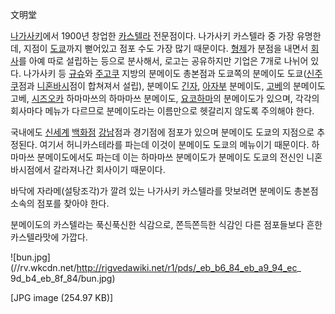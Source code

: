 文明堂

[나가사키](%EB%82%98%EA%B0%80%EC%82%AC%ED%82%A4.md)에서 1900년 창업한
[카스텔라](%EC%B9%B4%EC%8A%A4%ED%85%94%EB%9D%BC.md) 전문점이다. 나가사키 카스텔라 중 가장 유명한데,
지점이 [도쿄](%EB%8F%84%EC%BF%84.md)까지 뻗어있고 점포 수도 가장 많기 때문이다.
[형제](%ED%98%95%EC%A0%9C.md)가 분점을 내면서 [회사](%ED%9A%8C%EC%82%AC.md)를 아예 따로
설립하는 등으로 분사해서, 로고는 공유하지만 기업은 7개로 나뉘어 있다. 나가사키 등
[규슈](%EA%B7%9C%EC%8A%88.md)와 [주고쿠](%EC%A3%BC%EA%B3%A0%EC%BF%A0.md) 지방의
분메이도 총본점과 도쿄쪽의 분메이도 도쿄([신주쿠](%EC%8B%A0%EC%A3%BC%EC%BF%A0.md)점과
[니혼바시](%EB%8B%88%ED%98%BC%EB%B0%94%EC%8B%9C.md)점이 합쳐져서 설립), 분메이도
[긴자](%EA%B8%B4%EC%9E%90.md), [아자부](%EC%95%84%EC%9E%90%EB%B6%80.md) 분메이도,
[고베](%EA%B3%A0%EB%B2%A0.md)의 분메이도 고베,
[시즈오카](%EC%8B%9C%EC%A6%88%EC%98%A4%EC%B9%B4.md) 하마마쓰의 하마마쓰 분메이도,
[요코하마](%EC%9A%94%EC%BD%94%ED%95%98%EB%A7%88.md)의 분메이도가 있으며, 각각의 회사마다 메뉴가
다르므로 분메이도라는 이름만으로 헷갈리지 않도록 주의해야 한다.

국내에도 [신세계](%EC%8B%A0%EC%84%B8%EA%B3%84.md)
[백화점](%EB%B0%B1%ED%99%94%EC%A0%90.md) [강남](%EA%B0%95%EB%82%A8.md)점과 경기점에
점포가 있으며 분메이도 도쿄의 지점으로 추정된다. 여기서 허니카스테라를 파는데 이것이 분메이도 도쿄의 메뉴이기 때문이다. 하마마쓰
분메이도에서도 파는데 이는 하마마쓰 분메이도가 분메이도 도쿄의 전신인 니혼바시점에서 갈라져나간 회사이기 때문이다.

바닥에 자라메(설탕조각)가 깔려 있는 나가사키 카스텔라를 맛보려면 분메이도 총본점 소속의 점포를 찾아야 한다.

분메이도의 카스텔라는 푹신푹신한 식감으로, 쫀득쫀득한 식감인 다른 점포들보다 흔한 카스텔라맛에 가깝다.

![bun.jpg](//rv.wkcdn.net/http://rigvedawiki.net/r1/pds/_eb_b6_84_eb_a9_94_ec_
9d_b4_eb_8f_84/bun.jpg)

[JPG image (254.97 KB)]

